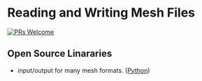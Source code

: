 # Reading and Writing Mesh Files

[![PRs Welcome](https://img.shields.io/badge/PRs-welcome-brightgreen.svg?style=flat-square)](http://makeapullrequest.com)


## Open Source Linararies
* input/output for many mesh formats. ([Python](https://github.com/nschloe/meshio))